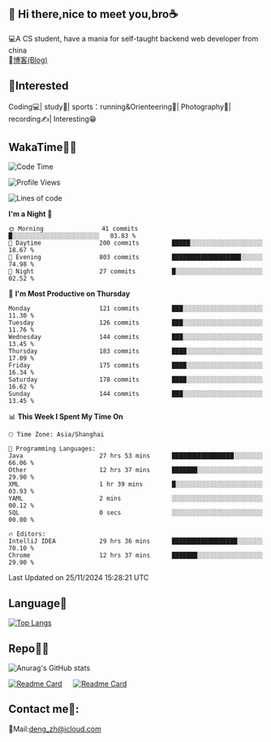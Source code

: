 👋 Hi there,nice to meet you,bro☕
---
💻A CS student, have a mania for self-taught backend web developer from china   
📌[博客(Blog)](https://github.com/HealUP/MyBlog)

 <!-- waka-box start -->
 <!-- waka-box end -->
 
🧲**Interested**
--
Coding💻| study📖| sports：running&Orienteering🏃‍| Photography📸| recording✍️| Interesting😁

WakaTime👨‍💻
---
<!--START_SECTION:waka-->
![Code Time](http://img.shields.io/badge/Code%20Time-2%2C158%20hrs%2036%20mins-blue)

![Profile Views](http://img.shields.io/badge/Profile%20Views-1-blue)

![Lines of code](https://img.shields.io/badge/From%20Hello%20World%20I%27ve%20Written-205.0%20thousand%20lines%20of%20code-blue)

**I'm a Night 🦉** 

```text
🌞 Morning                41 commits          █░░░░░░░░░░░░░░░░░░░░░░░░   03.83 % 
🌆 Daytime                200 commits         █████░░░░░░░░░░░░░░░░░░░░   18.67 % 
🌃 Evening                803 commits         ███████████████████░░░░░░   74.98 % 
🌙 Night                  27 commits          █░░░░░░░░░░░░░░░░░░░░░░░░   02.52 % 
```
📅 **I'm Most Productive on Thursday** 

```text
Monday                   121 commits         ███░░░░░░░░░░░░░░░░░░░░░░   11.30 % 
Tuesday                  126 commits         ███░░░░░░░░░░░░░░░░░░░░░░   11.76 % 
Wednesday                144 commits         ███░░░░░░░░░░░░░░░░░░░░░░   13.45 % 
Thursday                 183 commits         ████░░░░░░░░░░░░░░░░░░░░░   17.09 % 
Friday                   175 commits         ████░░░░░░░░░░░░░░░░░░░░░   16.34 % 
Saturday                 178 commits         ████░░░░░░░░░░░░░░░░░░░░░   16.62 % 
Sunday                   144 commits         ███░░░░░░░░░░░░░░░░░░░░░░   13.45 % 
```


📊 **This Week I Spent My Time On** 

```text
🕑︎ Time Zone: Asia/Shanghai

💬 Programming Languages: 
Java                     27 hrs 53 mins      █████████████████░░░░░░░░   66.06 % 
Other                    12 hrs 37 mins      ███████░░░░░░░░░░░░░░░░░░   29.90 % 
XML                      1 hr 39 mins        █░░░░░░░░░░░░░░░░░░░░░░░░   03.93 % 
YAML                     2 mins              ░░░░░░░░░░░░░░░░░░░░░░░░░   00.12 % 
SQL                      0 secs              ░░░░░░░░░░░░░░░░░░░░░░░░░   00.00 % 

🔥 Editors: 
IntelliJ IDEA            29 hrs 36 mins      ██████████████████░░░░░░░   70.10 % 
Chrome                   12 hrs 37 mins      ███████░░░░░░░░░░░░░░░░░░   29.90 % 
```


 Last Updated on 25/11/2024 15:28:21 UTC
<!--END_SECTION:waka-->

Language🚀
---
[![Top Langs](https://github-readme-stats.vercel.app/api/top-langs/?username=HealUP&layout=compact&hide_border=true)](https://github.com/HealUP)

Repo🧑‍💻
---
![Anurag's GitHub stats](https://github-readme-stats.vercel.app/api?username=HealUP&count_private=true&show_icons=true&theme=gruvbox&hide_border=true) 

[![Readme Card](https://github-readme-stats.vercel.app/api/pin/?username=HealUP&repo=InternetEy&theme=transparent)](https://github.com/HealUP/InternetEy) &emsp;
[![Readme Card](https://github-readme-stats.vercel.app/api/pin/?username=HealUP&repo=CampusExperience&theme=transparent)](https://github.com/HealUP/CampusExperience)


Contact me📱:
---
📮Mail:deng_zh@icloud.com  
